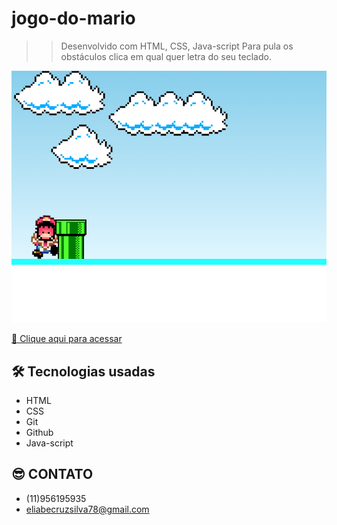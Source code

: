 # jogo-do-mario
> > Desenvolvido com HTML, CSS, Java-script
> > Para pula os obstáculos clica em qual quer letra do seu teclado.

![preview](./.github/preview.png)

[🔗 Clique aqui para acessar ](https://eliabesilva317.github.io/jogo-do-mario/)

## 🛠️ Tecnologias usadas

- HTML
- CSS
- Git
- Github
- Java-script

## 😎 CONTATO

- (11)956195935
- eliabecruzsilva78@gmail.com
